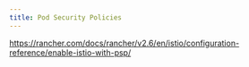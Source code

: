 ```yaml
---
title: Pod Security Policies
---
```


https://rancher.com/docs/rancher/v2.6/en/istio/configuration-reference/enable-istio-with-psp/